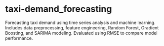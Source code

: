 # taxi-demand_forecasting
Forecasting taxi demand using time series analysis and machine learning. Includes data preprocessing, feature engineering, Random Forest, Gradient Boosting, and SARIMA modeling. Evaluated using RMSE to compare model performance.
